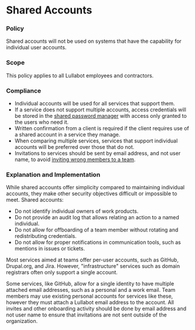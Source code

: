 # Shared Accounts

### Policy
Shared accounts will not be used on systems that have the capability for individual user accounts.

### Scope
This policy applies to all Lullabot employees and contractors.

### Compliance
- Individual accounts will be used for all services that support them.
- If a service does not support multiple accounts, access credentials will be stored in the [shared password manager](shared_passwords.md) with access only granted to the users who need it.
- Written confirmation from a client is required if the client requires use of a shared account in a service they manage.
- When comparing multiple services, services that support individual accounts will be preferred over those that do not.
- Invitations to services should be sent by email address, and not user name, to avoid [inviting wrong members to a team](https://www.theregister.com/2014/05/20/github_oversharing_snafu_nbc_private_keys/).

### Explanation and Implementation

While shared accounts offer simplicity compared to maintaining individual accounts, they make other security objectives difficult or impossible to meet. Shared accounts:

- Do not identify individual owners of work products.
- Do not provide an audit log that allows relating an action to a named individual.
- Do not allow for offboarding of a team member without rotating and redistributing credentials.
- Do not allow for proper notifications in communication tools, such as mentions in issues or tickets.

Most services aimed at teams offer per-user accounts, such as GitHub, Drupal.org, and Jira. However, "infrastructure" services such as domain registrars often only support a single account.

Some services, like GitHub, allow for a single identity to have multiple attached email addresses, such as a personal and a work email. Team members may use existing personal accounts for services like these, however they must attach a Lullabot email address to the account. All invites and other onboarding activity should be done by email address and not user name to ensure that invitations are not sent outside of the organization.
